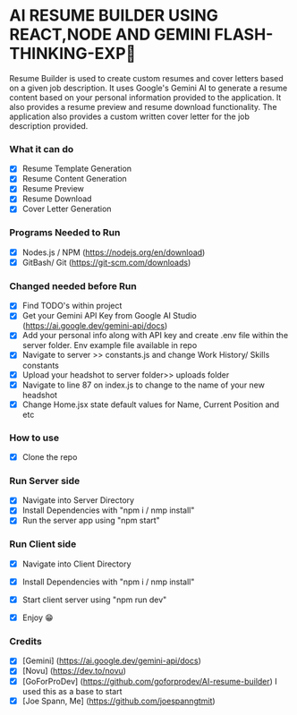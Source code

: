# AI RESUME BUILDER USING REACT,NODE AND GEMINI FLASH-THINKING-EXP🚀

<!-- brief description of the app -->
Resume Builder is used to create custom resumes and cover letters based on a given job description. It uses Google's Gemini AI to generate a resume content based on your personal information provided to the application. It also provides a resume preview and resume download functionality. The application also provides a custom written cover letter for the job description provided.  

### What it can do
<!-- give app functions based on description -->
- [x] Resume Template Generation
- [x] Resume Content Generation
- [x] Resume Preview
- [x] Resume Download
- [x] Cover Letter Generation

### Programs Needed to Run
- [x] Nodes.js / NPM (https://nodejs.org/en/download)
- [x] GitBash/ Git (https://git-scm.com/downloads)

### Changed needed before Run
<!--need to change info to match your resume not mine-->
- [x] Find TODO's within project
- [x] Get your Gemini API Key from Google AI Studio (https://ai.google.dev/gemini-api/docs)
- [x] Add your personal info along with API key and create .env file within the server folder. Env example file available in repo
- [x] Navigate to server >> constants.js and change Work History/ Skills constants
- [x] Upload your headshot to server folder>> uploads folder
- [x] Navigate to line 87 on index.js to change to the name of your new headshot
- [x] Change Home.jsx state default values for Name, Current Position and etc

### How to use
<!-- give steps to use the app -->
- [x] Clone the repo
### Run Server side
- [x] Navigate into Server Directory
- [x] Install Dependencies with "npm i / nmp install"
- [x] Run the server app using "npm start"
### Run Client side
- [x] Navigate into Client Directory
- [x] Install Dependencies with "npm i / nmp install"
- [x] Start client server using "npm run dev"

- [x] Enjoy 😁

### Credits
<!-- give credits to the developers -->
- [x] [Gemini] (https://ai.google.dev/gemini-api/docs)
- [x] [Novu] (https://dev.to/novu)
- [x] [GoForProDev] (https://github.com/goforprodev/AI-resume-builder) I used this as a base to start
- [x] [Joe Spann, Me] (https://github.com/joespanngtmit)